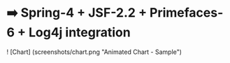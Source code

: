 # :arrow_right: Spring-4 + JSF-2.2 + Primefaces-6 + Log4j integration

! [Chart] (screenshots/chart.png "Animated Chart - Sample")

